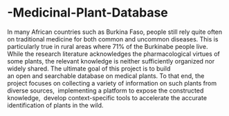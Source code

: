# -Medicinal-Plant-Database
In many African countries such as Burkina Faso, people still rely quite often on traditional medicine for both common and uncommon diseases. This is particularly true in rural areas where 71% of the Burkinabe people live. While the research literature acknowledges the pharmacological virtues of some plants, the relevant knowledge is neither sufficiently organized nor widely shared.  The ultimate goal of this project is to build an open and searchable database on medical plants. To that end, the project focuses on collecting a variety of information on such plants from diverse sources,  implementing a platform to expose the constructed knowledge,  develop context-specific tools to accelerate the accurate identification of plants in the wild.
